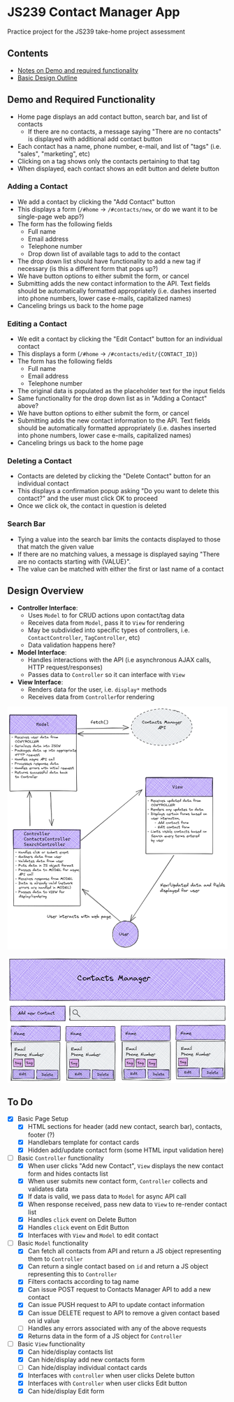 # JS239 Contact Manager App

Practice project for the JS239 take-home project assessment

## Contents

- [Notes on Demo and required functionality](#demo-and-required-functionality)
- [Basic Design Outline](#design-overview)

## Demo and Required Functionality

- Home page displays an add contact button, search bar, and list of contacts
  - If there are no contacts, a message saying "There are no contacts" is displayed with additional add contact button
- Each contact has a name, phone number, e-mail, and list of "tags" (i.e. "sales", "marketing", etc)
- Clicking on a tag shows only the contacts pertaining to that tag
- When displayed, each contact shows an edit button and delete button

### Adding a Contact

- We add a contact by clicking the "Add Contact" button
- This displays a form (`/#home` -> `/#contacts/new`, or do we want it to be single-page web app?)
- The form has the following fields
  - Full name
  - Email address
  - Telephone number
  - Drop down list of available tags to add to the contact
- The drop down list should have functionality to add a new tag if necessary (is this a different form that pops up?)
- We have button options to either submit the form, or cancel
- Submitting adds the new contact information to the API. Text fields should be automatically formatted appropriately (i.e. dashes inserted into phone numbers, lower case e-mails, capitalized names)
- Canceling brings us back to the home page

### Editing a Contact

- We edit a contact by clicking the "Edit Contact" button for an individual contact
- This displays a form (`/#home` -> `/#contacts/edit/{CONTACT_ID}`)
- The form has the following fields
  - Full name
  - Email address
  - Telephone number
- The original data is populated as the placeholder text for the input fields
- Same functionality for the drop down list as in "Adding a Contact" above?
- We have button options to either submit the form, or cancel
- Submitting adds the new contact information to the API. Text fields should be automatically formatted appropriately (i.e. dashes inserted into phone numbers, lower case e-mails, capitalized names)
- Canceling brings us back to the home page

### Deleting a Contact

- Contacts are deleted by clicking the "Delete Contact" button for an individual contact
- This displays a confirmation popup asking "Do you want to delete this contact?" and the user must click OK to proceed
- Once we click ok, the contact in question is deleted

### Search Bar

- Tying a value into the search bar limits the contacts displayed to those that match the given value
- If there are no matching values, a message is displayed saying "There are no contacts starting with {VALUE}".
- The value can be matched with either the first or last name of a contact

## Design Overview

- **Controller Interface**:
  - Uses `Model` to for CRUD actions upon contact/tag data
  - Receives data from `Model`, pass it to `View` for rendering
  - May be subdivided into specific types of controllers, i.e. `ContactController`, `TagController`, etc)
  - Data validation happens here?
- **Model Interface**:
  - Handles interactions with the API (i.e asynchronous AJAX calls, HTTP request/responses)
  - Passes data to `Controller` so it can interface with `View`
- **View Interface**:
  - Renders data for the user, i.e. `display*` methods
  - Receives data from `Controller`for rendering

![Front-End Components](./resources/JS230_contacts_manager_components.excalidraw.png)

![Basic Page Design](./resources/JS230_contacts_manager_index.excalidraw.png)

## To Do

- [x] Basic Page Setup
  - [x] HTML sections for header (add new contact, search bar), contacts, footer (?)
  - [x] Handlebars template for contact cards
  - [x] Hidden add/update contact form (some HTML input validation here)
- [ ] Basic `Controller` functionality
  - [x] When user clicks "Add new Contact", `View` displays the new contact form and hides contacts list
  - [x] When user submits new contact form, `Controller` collects and validates data
  - [x] If data is valid, we pass data to `Model` for async API call
  - [x] When response received, pass new data to `View` to re-render contact list
  - [x] Handles `click` event on Delete Button
  - [x] Handles `click` event on Edit Button
  - [x] Interfaces with `View` and `Model` to edit contact
- [ ] Basic `Model` functionality
  - [x] Can fetch all contacts from API and return a JS object representing them to `Controller`
  - [x] Can return a single contact based on `id` and return a JS object representing this to `Controller`
  - [x] Filters contacts according to tag name
  - [x] Can issue POST request to Contacts Manager API to add a new contact
  - [x] Can issue PUSH request to API to update contact information
  - [x] Can issue DELETE request to API to remove a given contact based on id value
  - [ ] Handles any errors associated with any of the above requests
  - [x] Returns data in the form of a JS object for `Controller`
- [ ] Basic `View` functionality
  - [x] Can hide/display contacts list
  - [x] Can hide/display add new contacts form
  - [ ] Can hide/display individual contact cards
  - [x] Interfaces with `controller` when user clicks Delete button
  - [x] Interfaces with `Controller` when user clicks Edit button
  - [x] Can hide/display Edit form
